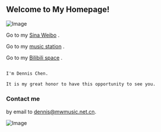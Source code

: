 ## Welcome to My Homepage!

![Image](http://r.photo.store.qq.com/psb?/77a80153-5c87-473a-95a1-0d5798d6d177/3SPUg3rAcsd7mHE0gQ.F.gUfWFLeYCcMbvNrELrA244!/r/dNVmrpK6IAAA)

Go to my  [Sina Weibo](https://weibo.com/dennissss/) .

Go to my  [music station](https://music.163.com/#/artist?id=12318501) .

Go to my  [Bilibili space](https://space.bilibili.com/7857541) .


```markdown

I'm Dennis Chen. 

It is my great honor to have this opportunity to see you.

```

### Contact me

by email to [dennis@mwmusic.net.cn](mailto:dennis@mwmusic.net.cn). 

![Image](https://i.postimg.cc/FRCzhJ4N/psc.png)


